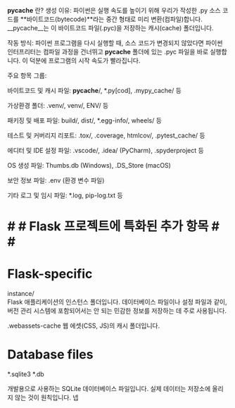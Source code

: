 __pycache__ 란?
생성 이유: 파이썬은 실행 속도를 높이기 위해 우리가 작성한 .py 소스 코드를 **바이트코드(bytecode)**라는 중간 형태로 미리 변환(컴파일)합니다. __pycache__는 이 바이트코드 파일(.pyc)을 저장하는 캐시(cache) 폴더입니다.

작동 방식: 파이썬 프로그램을 다시 실행할 때, 소스 코드가 변경되지 않았다면 파이썬 인터프리터는 컴파일 과정을 건너뛰고 __pycache__ 폴더에 있는 .pyc 파일을 바로 실행합니다. 이 덕분에 프로그램의 시작 속도가 빨라집니다.



주요 항목 그룹:

바이트코드 및 캐시 파일: __pycache__/, *.py[cod], .mypy_cache/ 등

가상환경 폴더: .venv/, venv/, ENV/ 등

패키징 및 배포 파일: build/, dist/, *.egg-info/, wheels/ 등

테스트 및 커버리지 리포트: .tox/, .coverage, htmlcov/, .pytest_cache/ 등

에디터 및 IDE 설정 파일: .vscode/, .idea/ (PyCharm), .spyderproject 등

OS 생성 파일: Thumbs.db (Windows), .DS_Store (macOS)

보안 정보 파일: .env (환경 변수 파일)

기타 로그 및 임시 파일: *.log, pip-log.txt 등



# # # Flask 프로젝트에 특화된 추가 항목 # # #

# Flask-specific
instance/     
Flask 애플리케이션의 인스턴스 폴더입니다. 데이터베이스 파일이나 설정 파일과 같이, 버전 관리 시스템에 포함되어서는 안 되는 민감한 정보를 저장하는 데 주로 사용됩니다.

.webassets-cache
웹 에셋(CSS, JS)의 캐시 폴더입니다.

# Database files
*.sqlite3
*.db

개발용으로 사용하는 SQLite 데이터베이스 파일입니다. 실제 데이터는 저장소에 올리지 않는 것이 원칙입니다.
넵